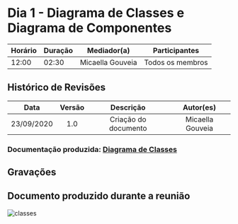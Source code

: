 # Dia 1 - Diagrama de Classes e Diagrama de Componentes

| Horário | Duração | Mediador(a) | Participantes |
|---------|---------|-------------|---------------|
| 12:00 | 02:30 | Micaella Gouveia | Todos os membros |

## Histórico de Revisões

| Data | Versão | Descrição | Autor(es) |
|:----:|:------:|:---------:|:---------:|
| 23/09/2020 | 1.0 | Criação do documento | Micaella Gouveia |

### Documentação produzida: [Diagrama de Classes](Modeling/Diagrams/Classes.md) 

## Gravações

## Documento produzido durante a reunião

![classes](../../../assets/img/diagramas/diagramasDia1.png)
